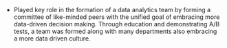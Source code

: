 - Played key role in the formation of a data analytics team by forming a
  committee of like-minded peers with the unified goal of embracing more data-driven
  decision making. Through education and demonstrating A/B tests, a team was
  formed along with many departments also embracing a more data driven culture.
